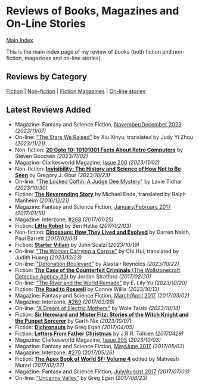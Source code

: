 # Reviews of Books, Magazines and On-Line Stories

[Main Index](../README.md)

This is the main index page of my review of books (both fiction and non-fiction, magazines and on-line stories).

## Reviews by Category

[Fiction](fiction/README.md) | [Non-fiction](nonfiction/README.md) | [Fiction Magazines](magazines/README.md) | [On-line stories](online/README.md)

## Latest Reviews Added
- Magazine: Fantasy and Science Fiction, [November/December 2023](magazines/FantasyAndScienceFiction/20231107-FSF202311.md) *(2023/11/07)*
- On-line: ["The Stars We Raised"](online/2023/20231121-StarsWeRaised.md) by Xiu Xinyu, translated by Judy Yi Zhou *(2023/11/21)*
- Non-fiction: [**20 Goto 10: 10101001 Facts About Retro Computers**](nonfiction/2023/20231102-20Goto10.md) by Steven Goodwin *(2023/11/02)*
- Magazine: Clarkesworld Magazine, [Issue 206](magazines/Clarkesworld/20231102-Clarkesworld206.md) *(2023/11/02)*
- Non-fiction: [**Invisibility: The History and Science of How Not to Be Seen**](nonfiction/2023/20231023-Invisibility.md) by Gregory J. Gbur *(2023/10/23)*
- On-line: ["The Locked Coffin: A Judge Dee Mystery"](online/2023/20231030-LockedCoffin.md) by Lavie Tidhar *(2023/10/30)*
- Fiction: [**The Neverending Story**](fiction/2016/20161221-NeverendingStory.md) by Michael Ende, translated by Ralph Manheim *(2016/12/21)*
- Magazine: Fantasy and Science Fiction, [January/February 2017](magazines/FantasyAndScienceFiction/20170110-FSF201701.md) *(2017/01/10)*
- Magazine: Interzone, [#268](magazines/Interzone/20170125-Interzone268.md) *(2017/01/25)*
- Fiction: [**Little Robot**](fiction/2017/20170203-LittleRobot.md) by Ben Hatke *(2017/02/03)*
- Non-fiction: [**Dinosaurs: How They Lived and Evolved**](nonfiction/2017/20170203-DinosaursLivedEvolved.md) by Darren Naish, Paul Barrett *(2017/02/03)*
- Fiction: [**Starter Villain**](fiction/2023/20231019-StarterVillain.md) by John Scalzi *(2023/10/19)*
- On-line: ["The Woman Carrying a Corpse"](online/2023/20231023-WomanCarryingCorpse.md) by Chi Hui, translated by Judith Huang *(2023/10/23)*
- On-line: ["Detonation Boulevard"](online/2023/20231022-DetonationBoulevard.md) by Alastair Reynolds *(2023/10/22)*
- Fiction: [**The Case of the Counterfeit Criminals** (The Wollstonecraft Detective Agency #3)](fiction/2017/20170220-CaseCounterfeitCriminals.md) by Jordan Stratford *(2017/02/20)*
- On-line: ["The River and the World Remade"](online/2023/20231020-RiverWorldRemade.md) by E. Lily Yu *(2023/10/20)*
- Fiction: [**The Road to Roswell**](fiction/2023/20231013-RoadRoswell.md) by Connie Willis *(2023/10/13)*
- Magazine: Fantasy and Science Fiction, [March/April 2017](magazines/FantasyAndScienceFiction/20170302-FSF201703.md) *(2017/03/02)*
- Magazine: Interzone, [#269](magazines/Interzone/20170328-Interzone269.md) *(2017/03/28)*
- On-line: ["A Dream of Electric Mothers"](online/2023/20231014-DreamElectricMothers.md) by Wole Talabi *(2023/10/14)*
- Fiction: [**Sir Hereward and Mister Fitz: Stories of the Witch Knight and the Puppet Sorcerer**](fiction/2023/20231007-HerewardFitz.md) by Garth Nix *(2023/10/07)*
- Fiction: [**Dichronauts**](fiction/2017/20170405-Dichronauts.md) by Greg Egan *(2017/04/05)*
- Fiction: [**Letters From Father Christmas**](fiction/2017/20170429-LettersFatherChristmas.md) by J.R.R. Tolkien *(20170429)*
- Magazine: Clarkesworld Magazine, [Issue 205](magazines/Clarkesworld/20231003-Clarkesworld205.md) *(2023/10/03)*
- Magazine: Fantasy and Science Fiction, [May/June 2017](magazines/FantasyAndScienceFiction/20170503-FSF201705.md) *(2017/05/03)*
- Magazine: Interzone, [#270](magazines/Interzone/20170526-Interzone270.md) *(2017/05/26)*
- Fiction: [**The Apex Book of World SF: Volume 4**](fiction/2017/20170227-ApexBookWorldSF4.md) edited by Mahvesh Murad *(2017/02/27)*
- Magazine: Fantasy and Science Fiction, [July/August 2017](magazines/FantasyAndScienceFiction/20170703-FSF201707.md) *(2017/07/03)*
- On-line: ["Uncanny Valley"](online/2017/20170823-UncannyValley.md) by Greg Egan *(2017/08/23)*
